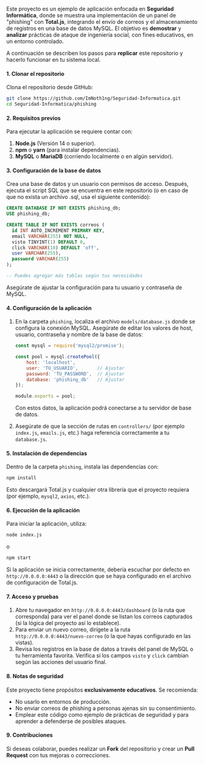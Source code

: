 Este proyecto es un ejemplo de aplicación enfocada en **Seguridad Informática**, donde se muestra una implementación de un panel de "phishing" con **Total.js**, integrando el envío de correos y el almacenamiento de registros en una base de datos MySQL. El objetivo es **demostrar** y **analizar** prácticas de ataque de ingeniería social, con fines educativos, en un entorno controlado.

A continuación se describen los pasos para **replicar** este repositorio y hacerlo funcionar en tu sistema local.

#### 1. Clonar el repositorio

Clona el repositorio desde GitHub:

``` bash
git clone https://github.com/ImNoth1ng/Seguridad-Informatica.git
cd Seguridad-Informatica/phishing
```

#### 2. Requisitos previos

Para ejecutar la aplicación se requiere contar con:

1.  **Node.js** (Versión 14 o superior).
2.  **npm** o **yarn** (para instalar dependencias).
3.  **MySQL** o **MariaDB** (corriendo localmente o en algún servidor).

#### 3. Configuración de la base de datos

Crea una base de datos y un usuario con permisos de acceso. Después, ejecuta el script SQL que se encuentra en este repositorio (o en caso de que no exista un archivo .sql, usa el siguiente contenido):

``` sql
CREATE DATABASE IF NOT EXISTS phishing_db;
USE phishing_db;

CREATE TABLE IF NOT EXISTS correos (
  id INT AUTO_INCREMENT PRIMARY KEY,
  email VARCHAR(255) NOT NULL,
  visto TINYINT(1) DEFAULT 0,
  click VARCHAR(10) DEFAULT 'off',
  user VARCHAR(255),
  password VARCHAR(255)
);

-- Puedes agregar más tablas según tus necesidades
```

Asegúrate de ajustar la configuración para tu usuario y contraseña de MySQL.

#### 4. Configuración de la aplicación

1.  En la carpeta `phishing`, localiza el archivo `models/database.js` donde se configura la conexión MySQL. Asegúrate de editar los valores de host, usuario, contraseña y nombre de la base de datos:

    ``` js
    const mysql = require('mysql2/promise');

    const pool = mysql.createPool({
        host: 'localhost',
        user: 'TU_USUARIO',       // Ajustar
        password: 'TU_PASSWORD',  // Ajustar
        database: 'phishing_db'   // Ajustar
    });

    module.exports = pool;
    ```

    Con estos datos, la aplicación podrá conectarse a tu servidor de base de datos.

2.  Asegúrate de que la sección de rutas en `controllers/` (por ejemplo `index.js`, `emails.js`, etc.) haga referencia correctamente a tu `database.js`.

#### 5. Instalación de dependencias

Dentro de la carpeta `phishing`, instala las dependencias con:

``` bash
npm install
```

Esto descargará Total.js y cualquier otra librería que el proyecto requiera (por ejemplo, `mysql2`, `axios`, etc.).

#### 6. Ejecución de la aplicación

Para iniciar la aplicación, utiliza:

``` bash
node index.js
```

o

``` bash
npm start
```

Si la aplicación se inicia correctamente, debería escuchar por defecto en `http://0.0.0.0:4443` o la dirección que se haya configurado en el archivo de configuración de Total.js.

#### 7. Acceso y pruebas

1.  Abre tu navegador en `http://0.0.0.0:4443/dashboard` (o la ruta que corresponda) para ver el panel donde se listan los correos capturados (si la lógica del proyecto así lo establece).
2.  Para enviar un nuevo correo, dirígete a la ruta `http://0.0.0.0:4443/nuevo-correo` (o la que hayas configurado en las vistas).
3.  Revisa los registros en la base de datos a través del panel de MySQL o tu herramienta favorita. Verifica si los campos `visto` y `click` cambian según las acciones del usuario final.

#### 8. Notas de seguridad

Este proyecto tiene propósitos **exclusivamente educativos**. Se recomienda:

- No usarlo en entornos de producción.
- No enviar correos de phishing a personas ajenas sin su consentimiento.
- Emplear este código como ejemplo de prácticas de seguridad y para aprender a defenderse de posibles ataques.

#### 9. Contribuciones

Si deseas colaborar, puedes realizar un **Fork** del repositorio y crear un **Pull Request** con tus mejoras o correcciones.
